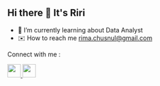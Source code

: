 ## Hi there 👋 It's Riri
- :seedling: I’m currently learning about Data Analyst
- :envelope: How to reach me rima.chusnul@gmail.com

Connect with me :
<br>

<div align="left">
<a href="https://www.linkedin.com/in/rima-chusnul/">
<img src="https://i2.wp.com/www.androidfreeapks.com/wp-content/uploads/2017/06/LinkedIn-v4.1.121-102920-APK-LATEST-VERSION.png?w=256&ssl=1" width="30" />
<a href="https://www.instagram.com/ririmachusnul/">
<img src="https://upload.wikimedia.org/wikipedia/commons/a/a5/Instagram_icon.png" width="30" />
<!--
**ririma/ririma** is a ✨ _special_ ✨ repository because its `README.md` (this file) appears on your GitHub profile.

Here are some ideas to get you started:

- 🔭 I’m currently working on ...
- 🌱 I’m currently learning ...
- 👯 I’m looking to collaborate on ...
- 🤔 I’m looking for help with ...
- 💬 Ask me about ...
- 📫 How to reach me: ...
- 😄 Pronouns: ...
- ⚡ Fun fact: ...
-->

